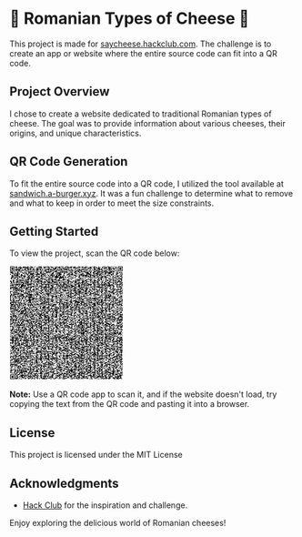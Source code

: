# 🧀 Romanian Types of Cheese 🧀

This project is made for [saycheese.hackclub.com](https://saycheese.hackclub.com/). The challenge is to create an app or website where the entire source code can fit into a QR code.

## Project Overview

I chose to create a website dedicated to traditional Romanian types of cheese. The goal was to provide information about various cheeses, their origins, and unique characteristics.

## QR Code Generation

To fit the entire source code into a QR code, I utilized the tool available at [sandwich.a-burger.xyz](https://sandwich.a-burger.xyz/). It was a fun challenge to determine what to remove and what to keep in order to meet the size constraints.

## Getting Started

To view the project, scan the QR code below:

<img src="saycheese_qr_code.png" alt="QR Code" width="200" height="200">

**Note:** Use a QR code app to scan it, and if the website doesn't load, try copying the text from the QR code and pasting it into a browser.

## License

This project is licensed under the MIT License

## Acknowledgments

- [Hack Club](https://hackclub.com/) for the inspiration and challenge.

Enjoy exploring the delicious world of Romanian cheeses!
